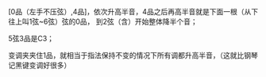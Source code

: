 [0品（左手不压弦）,4品]，依次升高半音，4品之后再高半音就是下面一根（从下往上叫1弦~6弦）弦的0品，
到2弦（含）开始整体降半个音；

5弦3品是C3；

变调夹夹住1品，就相当于指法保持不变的情况下所有调都升高半音，（这就比钢琴记黑键变调好很多）